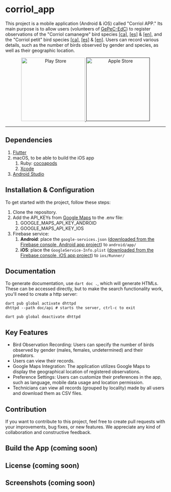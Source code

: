 # corriol_app

This project is a mobile application (Android & iOS) called "Corriol APP." Its main purpose is to allow users (volunteers of [GePeC-EdC](https://gepec.cat)) to register observations of the "Corriol camanegre" bird species [[ca]](https://ca.wikipedia.org/wiki/Corriol_camanegre), [[es]](https://es.wikipedia.org/wiki/Charadrius_alexandrinus) & [[en]](https://en.wikipedia.org/wiki/Kentish_plover), and the "Corriol petit" bird species [[ca]](https://ca.wikipedia.org/wiki/Corriol_anellat_petit), [[es]](https://es.wikipedia.org/wiki/Charadrius_dubius) & [[en]](https://en.wikipedia.org/wiki/Little_ringed_plover). Users can record various details, such as the number of birds observed by gender and species, as well as their geographic location.

<p align="center">
   <a href="https://play.google.com/store/apps/developer?id=GEPEC-EdC" target="_blank" rel="noreferrer">
      <img src="https://www.vectorlogo.zone/logos/google_play/google_play-ar21.svg" alt="Play Store" width="200"/>
   </a>
   <a href="" target="_blank" rel="noreferrer">
      <img src="https://www.vectorlogo.zone/logos/apple_appstore/apple_appstore-ar21.svg" alt="Apple Store" width="200"/>
   </a>
</p>

---

## Dependencies

1. [Flutter](https://docs.flutter.dev/get-started/install)
2. macOS, to be able to build the iOS app
   1. Ruby: [cocoapods](https://guides.cocoapods.org/using/getting-started.html#installation)
   2. [Xcode](https://developer.apple.com/xcode/)
3. [Android Studio](https://developer.android.com/studio)

## Installation & Configuration

To get started with the project, follow these steps:

1. Clone the repository.
2. Add the API_KEYs from [Google Maps](https://console.cloud.google.com/apis/dashboard?) to the .env file:
   1. GOOGLE_MAPS_API_KEY_ANDROID
   2. GOOGLE_MAPS_API_KEY_IOS
3. Firebase service:
   1. **Android**: place the `google-services.json` ([downloaded from the Firebase console, Android app project](https://console.firebase.google.com/)) to `android/app/`
   2. **iOS**: place the `GoogleService-Info.plist` ([downloaded from the Firebase console, iOS app project](https://console.firebase.google.com/)) to `ios/Runner/`

## Documentation

To generate documentation, use `dart doc .`, which will generate HTMLs. These can be accessed directly, but to make the search functionality work, you'll need to create a http server:

```shell
dart pub global activate dhttpd 
dhttpd --path doc/api # starts the server, ctrl-c to exit

dart pub global deactivate dhttpd  
```

## Key Features

- Bird Observation Recording: Users can specify the number of birds observed by gender (males, females, undetermined) and their predators.
- Users can view their records.
- Google Maps Integration: The application utilizes Google Maps to display the geographical location of registered observations.
- Preference Settings: Users can customize their preferences in the app, such as language, mobile data usage and location permission.
- Technicians can view all records (grouped by locality) made by all users and download them as CSV files.

## Contribution

If you want to contribute to this project, feel free to create pull requests with your improvements, bug fixes, or new features. We appreciate any kind of collaboration and constructive feedback.

## Build the App (coming soon)

## License (coming soon)

## Screenshots (coming soon)
